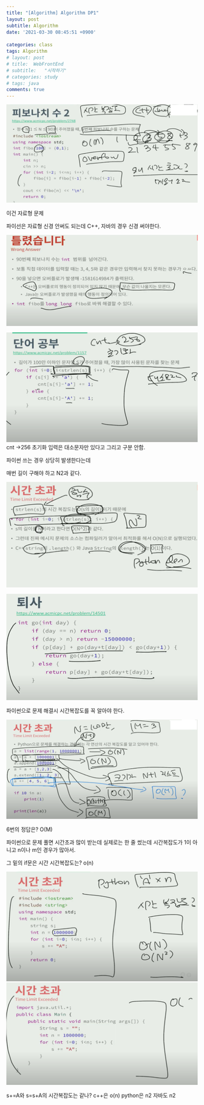 ```yaml
---
title: "[Algorithm] Algorithm DP1"
layout: post
subtitle: Algorithm
date: '2021-03-30 08:45:51 +0900'

categories: class
tags: Algorithm
# layout: post
# title:  WebFrontEnd
# subtitle:   "시작하기"
# categories: study
# tags: java
comments: true
---
```


![20210330_172135](/assets/20210330_172135.png)

이건 자료형 문제

파이선은 자료형 신경 안써도 되는데 C++, 자바의 경우 신경 써야한다.


![20210330_172239](/assets/20210330_172239.png)


![20210330_172415](/assets/20210330_172415.png)
cnt ->256 초기화
입력은 대소문자만 있다고  그리고 구분 안함.

파이썬 쓰는 경우 상당히 발생한다는데

매번 길이 구해야 하고 N2과 같다.

![20210330_172515](/assets/20210330_172515.png)


![20210330_172724](/assets/20210330_172724.png)

파이썬으로 문제 해결시 시간복잡도를 꼭 알아야 한다.


![20210330_173011](/assets/20210330_173011.png)

6번의 정답은?  O(M)

파이썬으로 문제 풀면 시간초과 많이 받는데 실제로는 한 줄 썼는데 시간복잡도가 1이 아니고 n이나 m인 경우가 많아서.

그 밑의 if문은 시간 시간복잡도는? o(n)


![20210330_173303](/assets/20210330_173303.png)
![20210330_173412](/assets/20210330_173412.png)

s+=A와 s=s+A의 시간복잡도는 같나?
c++은 o(n)
python은 n2
자바도 n2
